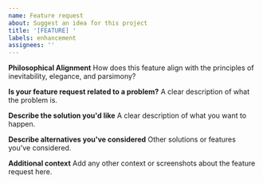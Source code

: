 ```yaml
---
name: Feature request
about: Suggest an idea for this project
title: '[FEATURE] '
labels: enhancement
assignees: ''
---
```


**Philosophical Alignment**
How does this feature align with the principles of inevitability, elegance, and parsimony?

**Is your feature request related to a problem?**
A clear description of what the problem is.

**Describe the solution you'd like**
A clear description of what you want to happen.

**Describe alternatives you've considered**
Other solutions or features you've considered.

**Additional context**
Add any other context or screenshots about the feature request here.
